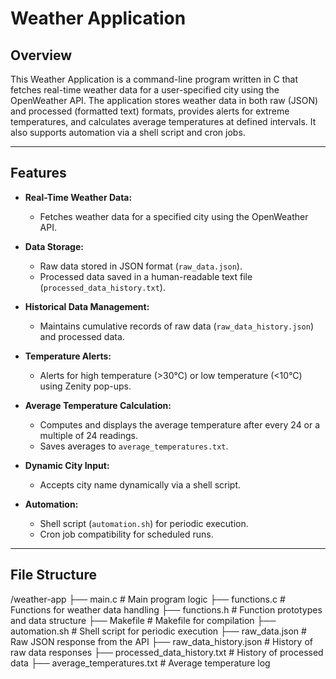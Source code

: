 # Weather Application

## Overview
This Weather Application is a command-line program written in C that fetches real-time weather data for a user-specified city using the OpenWeather API. The application stores weather data in both raw (JSON) and processed (formatted text) formats, provides alerts for extreme temperatures, and calculates average temperatures at defined intervals. It also supports automation via a shell script and cron jobs.

---

## Features
- **Real-Time Weather Data:**
  - Fetches weather data for a specified city using the OpenWeather API.
  
- **Data Storage:**
  - Raw data stored in JSON format (`raw_data.json`).
  - Processed data saved in a human-readable text file (`processed_data_history.txt`).

- **Historical Data Management:**
  - Maintains cumulative records of raw data (`raw_data_history.json`) and processed data.

- **Temperature Alerts:**
  - Alerts for high temperature (>30°C) or low temperature (<10°C) using Zenity pop-ups.

- **Average Temperature Calculation:**
  - Computes and displays the average temperature after every 24 or a multiple of 24 readings.
  - Saves averages to `average_temperatures.txt`.

- **Dynamic City Input:**
  - Accepts city name dynamically via a shell script.

- **Automation:**
  - Shell script (`automation.sh`) for periodic execution.
  - Cron job compatibility for scheduled runs.

---

## File Structure

/weather-app
├── main.c                # Main program logic
├── functions.c           # Functions for weather data handling
├── functions.h           # Function prototypes and data structure
├── Makefile              # Makefile for compilation
├── automation.sh         # Shell script for periodic execution
├── raw_data.json         # Raw JSON response from the API
├── raw_data_history.json # History of raw data responses
├── processed_data_history.txt  # History of processed data
├── average_temperatures.txt     # Average temperature log
